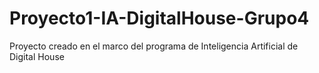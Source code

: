 # Proyecto1-IA-DigitalHouse-Grupo4
Proyecto creado en el marco del programa de Inteligencia Artificial de Digital House
